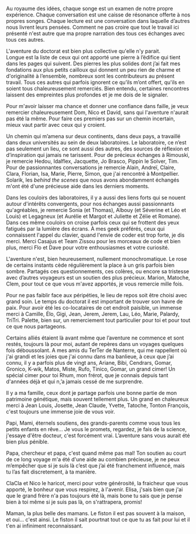 Au royaume des idées, chaque songe est un examen de notre propre expérience.
Chaque conversation est une caisse de résonance offerte à nos propres songes.
Chaque lecture est une conversation dans laquelle d’autres nous livrent leurs pensées.
Comment ne pas croire que tout le travail ici présenté n'est autre que ma propre narration des tous ces échanges avec tous ces autres.

L'aventure du doctorat est bien plus collective qu'elle n'y parait.   
Longue est la liste de ceux qui ont apporté une pierre à l’édifice qui tient dans les pages qui suivent.
Des pierres les plus solides dont j’ai fait mes fondations aux plus petits cailloux qui donnent un peu rien de charme et d'originalité à l’ensemble, nombreux sont les contributeurs au présent travail.
Tous ces autres qui parfois ignorent ce qu’ils m’ont offert,  qu'ils en soient tous chaleureusement remerciés.
Bien entendu, certaines rencontres laissent des empreintes plus profondes et je me dois de le signaler.

Pour m'avoir laisser ma chance et donner une confiance dans faille, je veux remercier chaleureusement Dom, Nico et David, sans qui l'aventure n'aurait pas été la même.
Pour faire ces premiers pas sur un chemin incertain, mieux vaut partir avec ceux qui y croient.

Un chemin qui m’amena sur deux continents, dans deux pays, a travaillé dans deux universités au sein de deux laboratoires.
Le laboratoire, ce n’est pas seulement un lieu, ce sont aussi des autres, des sources de réflexion et d’inspiration qui jamais ne tarissent.
Pour de précieux échanges à Rimouski, je remercie Hedou, Idalflex, Jacquette, Jo Brasco, Pippin le Solver, Tim. Pour de passionnantes conversations je remercie Alain, Andreï, Claire, Clara, Florian, Isa,   Marie, Pierre, Simon, que j'ai rencontré à Montpellier. Solarik, les *behind the scenes* que nous avons abondamment échangés m'ont été d'une précieuse aide dans les derniers moments.

Dans les couloirs des laboratoires, il y a aussi des liens forts qui se nouent autour d'intérêts convergents, pour nos échanges aussi passionnants qu'agréables, je remercie Sonia (et Thomas), Albouy (et Séverine et Léo et Louis) et Legagneux (et Aurélie et Margot et Juliette et Zélie et Romane). Dans ces même couloirs on croise parfois ceux qui se frottent des yeux fatigués par la lumière des écrans. À mes geek préférés, ceux qui connaissent l'appel du clavier, quand l'envie de coder est trop forte, je dis merci. Merci Casajus et Team Zissou pour les morceaux de code et bien plus, merci Flo et Dave pour votre enthousiasmes et votre curiosité.

L'aventure n'est, bien heureusement, nullement monochromatique. Le rose de certains instants cède régulièrement la place à un gris parfois bien sombre. Partagés ces questionnements, ces colères, ou encore  sa tristesse avec d’autres voyageurs est un soutien des plus précieux. Marion, Matoche, Clem, pour tout ce que vous m'avez apportés, je vous remercie mille fois.

Pour ne pas faiblir face aux péripéties, le lieu de repos soit être choisi avec grand soin. Le temps du doctorat il est important de trouver son havre de paix. Pour avoir été les co-locataires de cet endroit  paisible, un immense merci à Camille, Élo, Gigi,  Jean, Jerem, Jerem,  Lau, Léo, Marie, Palardy, TriTri. Palette, bien sur, un remerciement tout particulier pour toi et pour tout ce que nous partageons.

Certains alliés étaient là avant même que l’aventure ne commence et sont restés, toujours là pour moi, autant de repères dans un voyages quelques fois déboussolant.
A mes amis du TerTer de Nanterre, qui me rappellent où j'ai grandi et les joies que j'ai connu dans ma banlieue, à ceux que j’ai connu,  il y a parfois plus de vingt ans, Ariane, Bibi, Cendrars, Gomar, Gronico, K-wik,  Matos, Miste, Rufo, Tinico, Gomar, un grand cimer! Un spécial cimer pour toi Rhum, mon frérot, que je connais depuis tant d'années déjà et qui n,’a jamais cessé de me surprendre.

Il y a ma famille, ceux dont je partage parfois une bonne partie de mon patrimoine génétique, mais souvent tellement plus. Un grand en chaleureux merci à Jean Louis, Josette, Jean Claude, Yvette, Tatoche, Tonton François, c'est toujours une immense joie de vous voir.

Papi, Mami, éternels soutiens, des grands-parents comme vous tous les petits enfants en rêve... Je vous le promets, regardez, je fais de la science, j'essaye d'être docteur, c'est forcément vrai. L’aventure sans vous aurait été bien plus pénible.

Papa, chercheur et papa, c'est quand même pas mal! Ton soutien au court de ce long voyage m'a été d'une aide au combien précieuse, je ne peux m’empêcher que si je suis là c’est que j’ai été franchement influencé, mais tu l’as fait discretement, à ta manière.

ClaCla et Nico le haricot, merci pour votre générosité, la fraicheur que vous apporté, le bonheur que vous respirez, à l'avenir.
Elisa, j'sais bien que j'ai que le grand frère n'a pas toujours été là, mais bone tu sais que je pense bien à toi même si je suis pas là, on s'rattrapera, promis!

Maman, la plus belle des mamans. Le fiston il est pas souvent à la maison, et oui... c'est ainsi. Le fiston il sait pourtnat tout ce que tu as fait pour lui et il t'en ai infiniment reconnaissant.

